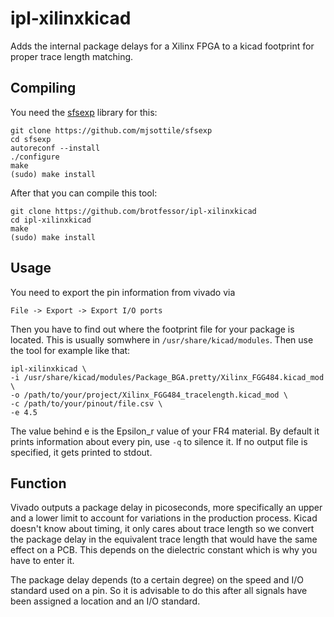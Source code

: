 # ipl-xilinxkicad
Adds the internal package delays for a Xilinx FPGA to a kicad
footprint for proper trace length matching.

## Compiling
You need the [sfsexp](https://github.com/mjsottile/sfsexp) library for this:

    git clone https://github.com/mjsottile/sfsexp
	cd sfsexp
	autoreconf --install
	./configure
	make
	(sudo) make install
	
After that you can compile this tool:

    git clone https://github.com/brotfessor/ipl-xilinxkicad
	cd ipl-xilinxkicad
    make
	(sudo) make install
	
## Usage
You need to export the pin information from vivado via

    File -> Export -> Export I/O ports
	
Then you have to find out where the footprint file for your package is
located. This is usually somwhere in `/usr/share/kicad/modules`. Then
use the tool for example like that:

    ipl-xilinxkicad \
	-i /usr/share/kicad/modules/Package_BGA.pretty/Xilinx_FGG484.kicad_mod \
	-o /path/to/your/project/Xilinx_FGG484_tracelength.kicad_mod \
	-c /path/to/your/pinout/file.csv \
	-e 4.5
	
The value behind e is the Epsilon_r value of your FR4 material.
By default it prints information about every pin, use `-q` to silence it.
If no output file is specified, it gets printed to stdout.

## Function
Vivado outputs a package delay in picoseconds, more specifically an
upper and a lower limit to account for variations in the production
process. Kicad doesn't know about timing, it only cares about trace
length so we convert the package delay in the equivalent trace length
that would have the same effect on a PCB. This depends on the
dielectric constant which is why you have to enter it.

The package delay depends (to a certain degree) on the speed and
I/O standard used on a pin. So it is advisable to do this after all
signals have been assigned a location and an I/O standard.
